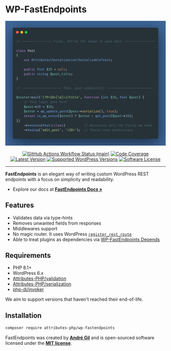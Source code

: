# WP-FastEndpoints

<img src="https://raw.githubusercontent.com/Attributes-PHP/wp-fastendpoints/main/docs/images/wp-fastendpoints-wallpaper.png" alt="WordPress REST endpoints made easy">
<p align="center">
    <a href="https://github.com/Attributes-PHP/wp-fastendpoints/actions"><img alt="GitHub Actions Workflow Status (main)" src="https://img.shields.io/github/actions/workflow/status/Attributes-PHP/wp-fastendpoints/tests.yml"></a>
    <a href="https://codecov.io/gh/Attributes-PHP/wp-fastendpoints" ><img alt="Code Coverage" src="https://codecov.io/gh/Attributes-PHP/wp-fastendpoints/graph/badge.svg?token=8N7N9NMGLG"/></a>
    <a href="https://packagist.org/packages/Attributes-PHP/wp-fastendpoints"><img alt="Latest Version" src="https://img.shields.io/packagist/v/Attributes-PHP/wp-fastendpoints"></a>
    <a href="https://packagist.org/packages/Attributes-PHP/wp-fastendpoints"><img alt="Supported WordPress Versions" src="https://img.shields.io/badge/6.x-versions?logo=wordpress&label=versions"></a>
    <a href="https://packagist.org/packages/Attributes-PHP/wp-fastendpoints"><img alt="Software License" src="https://img.shields.io/packagist/l/Attributes-PHP/wp-fastendpoints"></a>
</p>

------
**FastEndpoints** is an elegant way of writing custom WordPress REST endpoints with a focus on simplicity and readability.

- Explore our docs at **[FastEndpoints Docs »](https://matapatos.github.io/wp-fastendpoints/)**

## Features

- Validates data via type-hints
- Removes unwanted fields from responses
- Middlewares support
- No magic router. It uses WordPress [`register_rest_route`](https://developer.wordpress.org/reference/functions/register_rest_route/)
- Able to treat plugins as dependencies via [WP-FastEndpoints Depends](https://github.com/matapatos/wp-fastendpoints-depends)

## Requirements

- PHP 8.1+
- WordPress 6.x
- [Attributes-PHP/validation](https://packagist.org/packages/Attributes-PHP/validation)
- [Attributes-PHP/serialization](https://packagist.org/packages/Attributes-PHP/serialization)
- [php-di/invoker](https://packagist.org/packages/php-di/invoker)

We aim to support versions that haven't reached their end-of-life.

## Installation

```bash
composer require attributes-php/wp-fastendpoints
```

FastEndpoints was created by **[André Gil](https://www.linkedin.com/in/andre-gil/)** and is open-sourced software licensed under the **[MIT license](https://opensource.org/licenses/MIT)**.
